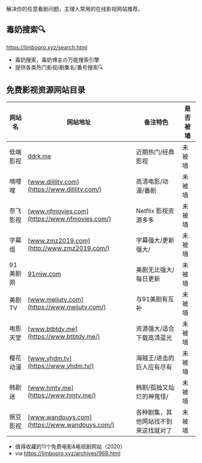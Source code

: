 解决你的任意看剧问题，主理人常用的在线影视网站推荐。
## 毒奶搜索🔍
https://limbopro.xyz/search.html
- 毒奶搜索，毒奶博主の万能搜索引擎
- 提供各类热门影视/剧集名/番号搜索🔍

## 免费影视资源网站目录

| **网站名** | **网站地址**                                  | **备注特色**                         | **是否被墙** |
| ---------- | --------------------------------------------- | ------------------------------------ | ------------ |
| 低端影视   | [ddrk.me](http://ddrk.me/)                    | 近期热门/经典影视                    | 未被墙       |
| 嘀哩哩     | [www.dililitv.com](https://www.dililitv.com/) | 高清电影/动漫/番剧                   | 未被墙       |
| 奈飞影视   | [www.nfmovies.com](https://www.nfmovies.com/) | Netflix 影视资源多多                 | 未被墙       |
| 字幕组     | [www.zmz2019.com](http://www.zmz2019.com/)    | 字幕强大/更新强大/                   | 未被墙       |
| 91美剧网   | [91mjw.com](https://91mjw.com/)               | 美剧无比强大/每日更新                | 未被墙       |
| 美剧TV     | [www.meijutv.com](https://www.meijutv.com/)   | 与91美剧有互补                       | 未被墙       |
| 电影天堂   | [www.btbtdy.me](https://www.btbtdy.me/)       | 资源强大/适合下载高清蓝光            | 未被墙       |
| 樱花动漫   | [www.yhdm.tv](https://www.yhdm.tv/)           | 海贼王/进击的巨人应有尽有            | 未被墙       |
| 韩剧迷     | [www.hmtv.me](https://www.hmtv.me/)           | 韩剧/孤独又灿烂的神鬼怪/             | 未被墙       |
| 豌豆影视   | [www.wandouys.com](https://www.wandouys.com/) | 各种剧集，其他网站找不到来这找就对了 | 未被墙       |

- 值得收藏的11个免费电影&电视剧网站（2020）  
- via https://limbopro.xyz/archives/969.html


